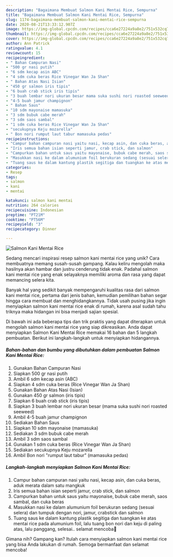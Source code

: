 ```yaml
---
description: "Bagaimana Membuat Salmon Kani Mentai Rice, Sempurna"
title: "Bagaimana Membuat Salmon Kani Mentai Rice, Sempurna"
slug: 1174-bagaimana-membuat-salmon-kani-mentai-rice-sempurna
date: 2020-08-21T13:33:12.907Z
image: https://img-global.cpcdn.com/recipes/cca6e27224a9a8e2/751x532cq70/salmon-kani-mentai-rice-foto-resep-utama.jpg
thumbnail: https://img-global.cpcdn.com/recipes/cca6e27224a9a8e2/751x532cq70/salmon-kani-mentai-rice-foto-resep-utama.jpg
cover: https://img-global.cpcdn.com/recipes/cca6e27224a9a8e2/751x532cq70/salmon-kani-mentai-rice-foto-resep-utama.jpg
author: Ann Patrick
ratingvalue: 4.1
reviewcount: 15
recipeingredient:
- " Bahan Campuran Nasi"
- "500 gr nasi putih"
- "6 sdm kecap asin ABC"
- "4 sdm cuka beras Rice Vinegar Wan Ja Shan"
- " Bahan Atas Nasi Isian"
- "450 gr salmon iris tipis"
- "6 buah crab stick iris tipis"
- "3 buah lembar nori ukuran besar mama suka sushi nori roasted seeweed"
- "4-5 buah jamur champignon"
- " Bahan Saus"
- "10 sdm mayonaise mamasuka"
- "3 sdm bubuk cabe merah"
- "3 sdm saos sambal"
- "1 sdm cuka beras Rice Vinegar Wan Ja Shan"
- "secukupnya Keju mozarella"
- " Bon nori rumput laut tabur mamasuka pedas"
recipeinstructions:
- "Campur bahan campuran nasi yaitu nasi, kecap asin, dan cuka beras, aduk merata dalam satu mangkuk"
- "Iris semua bahan isian seperti jamur, crab stick, dan salmon"
- "Campurkan bahan untuk saus yaitu mayonaise, bubuk cabe merah, saos sambal, dan cuka beras"
- "Masukkan nasi ke dalam alumunium foil berukuran sedang (sesuai selera) dan tumpuk dengan nori, jamur, crabstick dan salmon"
- "Tuang saus ke dalam kantung plastik segitiga dan tuangkan ke atas mentai rice pada alumunium foil, lalu tuang bon nori dan keju di paling atas, lalu panggang, selesai.. selamat mencoba🥰"
categories:
- Resep
tags:
- salmon
- kani
- mentai

katakunci: salmon kani mentai 
nutrition: 264 calories
recipecuisine: Indonesian
preptime: "PT21M"
cooktime: "PT56M"
recipeyield: "3"
recipecategory: Dinner

---
```



![Salmon Kani Mentai Rice](https://img-global.cpcdn.com/recipes/cca6e27224a9a8e2/751x532cq70/salmon-kani-mentai-rice-foto-resep-utama.jpg)

Sedang mencari inspirasi resep salmon kani mentai rice yang unik? Cara membuatnya memang susah-susah gampang. Kalau keliru mengolah maka hasilnya akan hambar dan justru cenderung tidak enak. Padahal salmon kani mentai rice yang enak selayaknya memiliki aroma dan rasa yang dapat memancing selera kita.



Banyak hal yang sedikit banyak mempengaruhi kualitas rasa dari salmon kani mentai rice, pertama dari jenis bahan, kemudian pemilihan bahan segar hingga cara membuat dan menghidangkannya. Tidak usah pusing jika ingin menyiapkan salmon kani mentai rice enak di rumah, karena asal sudah tahu triknya maka hidangan ini bisa menjadi sajian spesial.


Di bawah ini ada beberapa tips dan trik praktis yang dapat diterapkan untuk mengolah salmon kani mentai rice yang siap dikreasikan. Anda dapat menyiapkan Salmon Kani Mentai Rice memakai 16 bahan dan 5 langkah pembuatan. Berikut ini langkah-langkah untuk menyiapkan hidangannya.

<!--inarticleads1-->

##### Bahan-bahan dan bumbu yang dibutuhkan dalam pembuatan Salmon Kani Mentai Rice:

1. Gunakan  Bahan Campuran Nasi
1. Siapkan 500 gr nasi putih
1. Ambil 6 sdm kecap asin (ABC)
1. Siapkan 4 sdm cuka beras (Rice Vinegar Wan Ja Shan)
1. Gunakan  Bahan Atas Nasi (Isian)
1. Gunakan 450 gr salmon (iris tipis)
1. Siapkan 6 buah crab stick (iris tipis)
1. Siapkan 3 buah lembar nori ukuran besar (mama suka sushi nori roasted seeweed)
1. Ambil 4-5 buah jamur champignon
1. Sediakan  Bahan Saus
1. Siapkan 10 sdm mayonaise (mamasuka)
1. Sediakan 3 sdm bubuk cabe merah
1. Ambil 3 sdm saos sambal
1. Gunakan 1 sdm cuka beras (Rice Vinegar Wan Ja Shan)
1. Sediakan secukupnya Keju mozarella
1. Ambil  Bon nori &#34;rumput laut tabur&#34; (mamasuka pedas)




<!--inarticleads2-->

##### Langkah-langkah menyiapkan Salmon Kani Mentai Rice:

1. Campur bahan campuran nasi yaitu nasi, kecap asin, dan cuka beras, aduk merata dalam satu mangkuk
1. Iris semua bahan isian seperti jamur, crab stick, dan salmon
1. Campurkan bahan untuk saus yaitu mayonaise, bubuk cabe merah, saos sambal, dan cuka beras
1. Masukkan nasi ke dalam alumunium foil berukuran sedang (sesuai selera) dan tumpuk dengan nori, jamur, crabstick dan salmon
1. Tuang saus ke dalam kantung plastik segitiga dan tuangkan ke atas mentai rice pada alumunium foil, lalu tuang bon nori dan keju di paling atas, lalu panggang, selesai.. selamat mencoba🥰




Gimana nih? Gampang kan? Itulah cara menyiapkan salmon kani mentai rice yang bisa Anda lakukan di rumah. Semoga bermanfaat dan selamat mencoba!
